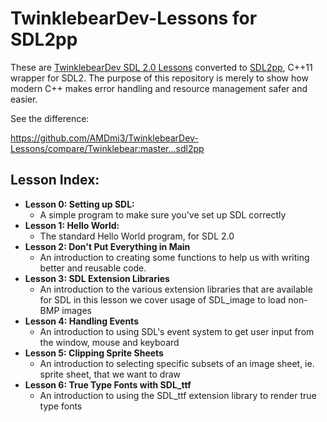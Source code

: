 TwinklebearDev-Lessons for SDL2pp
=
These are [TwinklebearDev SDL 2.0 Lessons](https://github.com/Twinklebear/TwinklebearDev-Lessons)
converted to [SDL2pp](https://github.com/AMDmi3/libSDL2pp), C++11 wrapper for SDL2. The purpose of
this repository is merely to show how modern C++ makes error handling and resource management safer
and easier.

See the difference:

https://github.com/AMDmi3/TwinklebearDev-Lessons/compare/Twinklebear:master...sdl2pp

Lesson Index:
-
- **Lesson 0: Setting up SDL:** 
	- A simple program to make sure you've set up SDL correctly
- **Lesson 1: Hello World:**
	- The standard Hello World program, for SDL 2.0
- **Lesson 2: Don't Put Everything in Main**
	- An introduction to creating some functions to help us with writing better and reusable code.
- **Lesson 3: SDL Extension Libraries**
	- An introduction to the various extension libraries that are available for SDL in this lesson we cover usage of SDL_image to load non-BMP images
- **Lesson 4: Handling Events**
	- An introduction to using SDL's event system to get user input from the window, mouse and keyboard
- **Lesson 5: Clipping Sprite Sheets**
	- An introduction to selecting specific subsets of an image sheet, ie. sprite sheet, that we want to draw
- **Lesson 6: True Type Fonts with SDL\_ttf**
	- An introduction to using the SDL\_ttf extension library to render true type fonts

